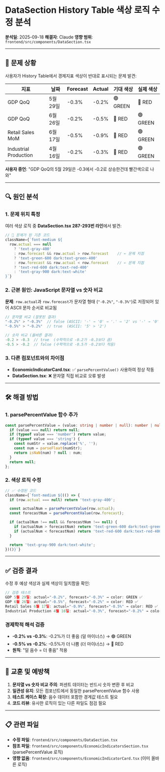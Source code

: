 # DataSection History Table 색상 로직 수정 분석

**분석일**: 2025-09-18
**해결자**: Claude
**영향 범위**: `frontend/src/components/DataSection.tsx`

---

## 🚨 문제 상황

사용자가 History Table에서 경제지표 색상이 반대로 표시되는 문제 발견:

| 지표 | 날짜 | Forecast | Actual | 기대 색상 | 실제 색상 |
|------|------|----------|--------|----------|----------|
| GDP QoQ | 5월 29일 | -0.3% | -0.2% | 🟢 GREEN | 🔴 RED |
| GDP QoQ | 6월 26일 | -0.2% | -0.5% | 🔴 RED | 🟢 GREEN |
| Retail Sales MoM | 6월 17일 | -0.5% | -0.9% | 🔴 RED | 🟢 GREEN |
| Industrial Production | 4월 16일 | -0.2% | -0.3% | 🔴 RED | 🟢 GREEN |

**사용자 증언**: "GDP QoQ의 5월 29일은 -0.3에서 -0.2로 상승한건데 빨간색으로 나와"

---

## 🔍 원인 분석

### 1. 문제 위치 특정
여러 색상 로직 중 **DataSection.tsx 287-293번 라인**에서 발견:

```typescript
// 🔴 문제가 된 기존 코드
className={`font-medium ${
  row.actual === null
    ? 'text-gray-400'
    : row.forecast && row.actual > row.forecast    // ← 문제 지점
    ? 'text-green-600 dark:text-green-400'
    : row.forecast && row.actual < row.forecast    // ← 문제 지점
    ? 'text-red-600 dark:text-red-400'
    : 'text-gray-900 dark:text-white'
}`}
```

### 2. 근본 원인: JavaScript 문자열 vs 숫자 비교

**문제**: `row.actual`과 `row.forecast`가 문자열 형태 (`"-0.2%"`, `"-0.3%"`)로 저장되어 있어 ASCII 문자 순서로 비교됨

```javascript
// 문자열 비교 (잘못된 결과)
"-0.2%" > "-0.3%"  // false (ASCII: '-' → '0' → '.' → '2' vs '-' → '0' → '.' → '3')
"-0.5%" > "-0.2%"  // true  (ASCII: '5' > '2')

// 숫자 비교 (올바른 결과)
-0.2 > -0.3  // true  (수학적으로 -0.2가 -0.3보다 큼)
-0.5 > -0.2  // false (수학적으로 -0.5가 -0.2보다 작음)
```

### 3. 다른 컴포넌트와의 차이점

- **EconomicIndicatorCard.tsx**: ✅ `parsePercentValue()` 사용하여 정상 작동
- **DataSection.tsx**: ❌ 문자열 직접 비교로 오류 발생

---

## 🛠️ 해결 방법

### 1. parsePercentValue 함수 추가
```typescript
const parsePercentValue = (value: string | number | null): number | null => {
  if (value === null) return null;
  if (typeof value === 'number') return value;
  if (typeof value === 'string') {
    const numStr = value.replace('%', '');
    const num = parseFloat(numStr);
    return isNaN(num) ? null : num;
  }
  return null;
};
```

### 2. 색상 로직 수정
```typescript
// ✅ 수정된 코드
className={`font-medium ${(() => {
  if (row.actual === null) return 'text-gray-400';

  const actualNum = parsePercentValue(row.actual);
  const forecastNum = parsePercentValue(row.forecast);

  if (actualNum !== null && forecastNum !== null) {
    if (actualNum > forecastNum) return 'text-green-600 dark:text-green-400'; // 실제가 예상보다 좋음
    if (actualNum < forecastNum) return 'text-red-600 dark:text-red-400';     // 실제가 예상보다 나쁨
  }

  return 'text-gray-900 dark:text-white';
})()}`}
```

---

## ✅ 검증 결과

수정 후 예상 색상과 실제 색상이 일치함을 확인:

```javascript
// 검증 테스트
GDP 5월 29일: actual="-0.2%", forecast="-0.3%" → color: GREEN ✅
GDP 6월 26일: actual="-0.5%", forecast="-0.2%" → color: RED ✅
Retail Sales 6월 17일: actual="-0.9%", forecast="-0.5%" → color: RED ✅
Industrial Production 4월 16일: actual="-0.3%", forecast="-0.2%" → color: RED ✅
```

### 경제학적 해석 검증
- **-0.2% vs -0.3%**: -0.2%가 더 좋음 (덜 마이너스) → 🟢 GREEN
- **-0.5% vs -0.2%**: -0.5%가 더 나쁨 (더 마이너스) → 🔴 RED
- **원칙**: "덜 음수 = 더 좋음" 적용

---

## 🎯 교훈 및 예방책

1. **문자열 vs 숫자 비교 주의**: 퍼센트 데이터는 반드시 숫자 변환 후 비교
2. **일관성 유지**: 모든 컴포넌트에서 동일한 parsePercentValue 함수 사용
3. **테스트 케이스 확장**: 음수 데이터 포함한 경계값 테스트 필요
4. **코드 리뷰**: 유사한 로직이 있는 다른 파일도 점검 필요

---

## 📋 관련 파일

- **수정 파일**: `frontend/src/components/DataSection.tsx`
- **참조 파일**: `frontend/src/components/EconomicIndicatorsSection.tsx` (parsePercentValue 로직)
- **영향 없음**: `frontend/src/components/EconomicIndicatorCard.tsx` (이미 올바른 로직)